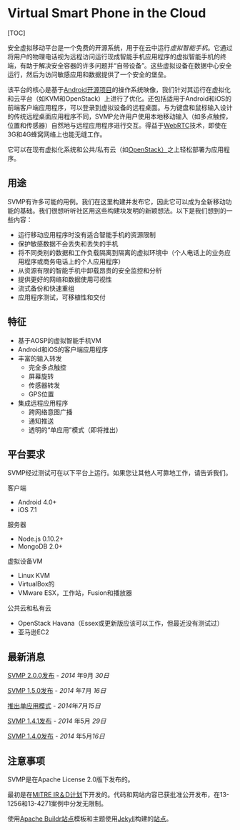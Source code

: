 # Virtual Smart Phone in the Cloud

[TOC]

安全虚拟移动平台是一个免费的开源系统，用于在云中运行*虚拟智能手机*。它通过将用户的物理电话视为远程访问运行现成智能手机应用程序的虚拟智能手机的终端，有助于解决安全容器的许多问题并“自带设备”。这些虚拟设备在数据中心安全运行，然后为访问敏感应用和数据提供了一个安全的堡垒。

该平台的核心是基于[Android开源项目](https://source.android.com/)的操作系统映像，我们针对其运行在虚拟化和云平台（如KVM和OpenStack）上进行了优化。还包括适用于Android和iOS的前端客户端应用程序，可以登录到虚拟设备的远程桌面。与为键盘和鼠标输入设计的传统远程桌面应用程序不同，SVMP允许用户使用本地移动输入（如多点触控，位置和传感器）自然地与远程应用程序进行交互。得益于[WebRTC](http://www.webrtc.org/)技术，即使在3G和4G蜂窝网络上也能无缝工作。

它可以在现有虚拟化系统和公共/私有云（如[OpenStack）](https://www.openstack.org/)之上轻松部署为应用程序。

## 用途

SVMP有许多可能的用例。我们在这里构建并发布它，因此它可以成为全新移动功能的基础。我们很想听听社区用这些构建块发明的新颖想法。以下是我们想到的一些内容：

- 运行移动应用程序时没有适合智能手机的资源限制
- 保护敏感数据不会丢失和丢失的手机
- 将不同类别的数据和工作负载隔离到隔离的虚拟环境中（个人电话上的业务应用程序或商务电话上的个人应用程序）
- 从资源有限的智能手机中卸载昂贵的安全监控和分析
- 提供更好的网络和数据使用可视性
- 流式备份和快速重组
- 应用程序测试，可移植性和交付

## 特征

- 基于AOSP的虚拟智能手机VM
- Android和iOS的客户端应用程序
- 丰富的输入转发
  - 完全多点触控
  - 屏幕旋转
  - 传感器转发
  - GPS位置
- 集成远程应用程序
  - 跨网络意图广播
  - 通知推送
  - 透明的“单应用”模式（即将推出）

## 平台要求

SVMP经过测试可在以下平台上运行。如果您让其他人可靠地工作，请告诉我们。

客户端

- Android 4.0+
- iOS 7.1

服务器

- Node.js 0.10.2+
- MongoDB 2.0+

虚拟设备VM

- Linux KVM
- VirtualBox的
- VMware ESX，工作站，Fusion和播放器

公共云和私有云

- OpenStack Havana（Essex或更新版应该可以工作，但最近没有测试过）
- 亚马逊EC2

## 最新消息

[SVMP 2.0.0发布](https://svmp.github.io/2014/09/30/SVMP-2_0_0-released.html) - *2014* 年9月 *30日*

[SVMP 1.5.0发布](https://svmp.github.io/2014/07/16/SVMP-1_5_0-released.html) - *2014* 年7月 *16日*

[推出单应用模式](https://svmp.github.io/2014/07/15/single-app-mode.html) - *2014*年*7*月*15日*

[SVMP 1.4.1发布](https://svmp.github.io/2014/05/29/SVMP-1.4.1-released.html) - *2014* 年5月 *29日*

[SVMP 1.4.0发布](https://svmp.github.io/2014/05/16/SVMP-1_4_0-released.html) - *2014* 年5月*16日*

## 注意事项

SVMP是在Apache License 2.0版下发布的。

最初是在[MITRE IR＆D计划](http://www.mitre.org/research/overview)下开发的。代码和网站内容已获批准公开发布，在13-1256和13-4271案例中分发无限制。

使用[Apache Buildr站点](https://github.com/apache/buildr/tree/master/doc)模板和主题使用[Jekyll](http://jekyllrb.com/)构建的[站点](https://github.com/apache/buildr/tree/master/doc)。